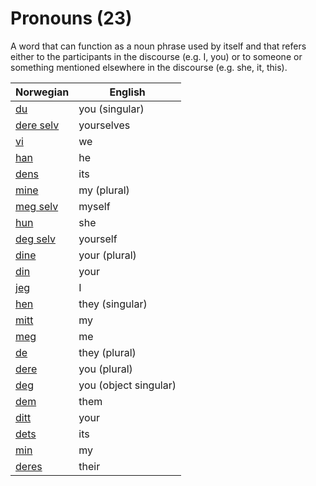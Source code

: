 # Pronouns (23)

A word that can function as a noun phrase used by itself and that refers either to the participants in the discourse (e.g. I, you) or to someone or something mentioned elsewhere in the discourse (e.g. she, it, this).

| Norwegian | English |
| --- | --- |
| [du](https://www.ordnett.no/search?language=no&phrase=du) | you (singular) |
| [dere selv](https://www.ordnett.no/search?language=no&phrase=dere%20selv) | yourselves |
| [vi](https://www.ordnett.no/search?language=no&phrase=vi) | we |
| [han](https://www.ordnett.no/search?language=no&phrase=han) | he |
| [dens](https://www.ordnett.no/search?language=no&phrase=dens) | its |
| [mine](https://www.ordnett.no/search?language=no&phrase=mine) | my (plural) |
| [meg selv](https://www.ordnett.no/search?language=no&phrase=meg%20selv) | myself |
| [hun](https://www.ordnett.no/search?language=no&phrase=hun) | she |
| [deg selv](https://www.ordnett.no/search?language=no&phrase=deg%20selv) | yourself |
| [dine](https://www.ordnett.no/search?language=no&phrase=dine) | your (plural) |
| [din](https://www.ordnett.no/search?language=no&phrase=din) | your |
| [jeg](https://www.ordnett.no/search?language=no&phrase=jeg) | I |
| [hen](https://www.ordnett.no/search?language=no&phrase=hen) | they (singular) |
| [mitt](https://www.ordnett.no/search?language=no&phrase=mitt) | my |
| [meg](https://www.ordnett.no/search?language=no&phrase=meg) | me |
| [de](https://www.ordnett.no/search?language=no&phrase=de) | they (plural) |
| [dere](https://www.ordnett.no/search?language=no&phrase=dere) | you (plural) |
| [deg](https://www.ordnett.no/search?language=no&phrase=deg) | you (object singular) |
| [dem](https://www.ordnett.no/search?language=no&phrase=dem) | them |
| [ditt](https://www.ordnett.no/search?language=no&phrase=ditt) | your |
| [dets](https://www.ordnett.no/search?language=no&phrase=dets) | its |
| [min](https://www.ordnett.no/search?language=no&phrase=min) | my |
| [deres](https://www.ordnett.no/search?language=no&phrase=deres) | their |


